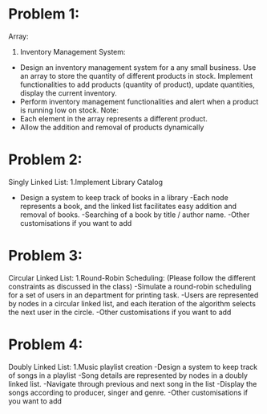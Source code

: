 
# Problem 1:
Array:
1. Inventory Management System:
- Design an inventory management system for a any small business. Use
an array to store the quantity of different products in stock. Implement
functionalities to add products (quantity of product), update quantities,
display the current inventory.
- Perform inventory management functionalities and alert when a product
is running low on stock.
Note:
- Each element in the array represents a different product.
- Allow the addition and removal of products dynamically

# Problem 2:
Singly Linked List:
1.Implement Library Catalog
- Design a system to keep track of books in a library
-Each node represents a book, and the linked list facilitates easy addition
and removal of books.
-Searching of a book by title / author name.
-Other customisations if you want to add

# Problem 3:
Circular Linked List:
1.Round-Robin Scheduling: (Please follow the different constraints as
discussed in the class)
-Simulate a round-robin scheduling for a set of users in an department for
printing task.
-Users are represented by nodes in a circular linked list, and each iteration
of the algorithm selects the next user in the circle.
-Other customisations if you want to add

# Problem 4:
Doubly Linked List:
1.Music playlist creation
-Design a system to keep track of songs in a playlist
-Song details are represented by nodes in a doubly linked list.
-Navigate through previous and next song in the list
-Display the songs according to producer, singer and genre.
-Other customisations if you want to add
